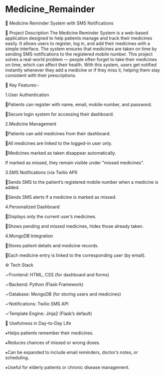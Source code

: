 # Medicine_Remainder
🏥 Medicine Reminder System with SMS Notifications

📌 Project Description
The Medicine Reminder System is a web-based application designed to help patients manage and track their medicines easily. It allows users to register, log in, and add their medicines with a simple interface. The system ensures that medicines are taken on time by sending SMS notifications to the registered mobile number.
This project solves a real-world problem — people often forget to take their medicines on time, which can affect their health. With this system, users get notified instantly whenever they add a medicine or if they miss it, helping them stay consistent with their prescriptions.

🎯 Key Features:-

1.User Authentication

💠Patients can register with name, email, mobile number, and password.

💠Secure login system for accessing their dashboard.

2.Medicine Management

💠Patients can add medicines from their dashboard.

💠All medicines are linked to the logged-in user only.

💠Medicines marked as taken disappear automatically.

If marked as missed, they remain visible under "missed medicines".

3.SMS Notifications (via Twilio API)

💠Sends SMS to the patient’s registered mobile number when a medicine is added.

💠Sends SMS alerts if a medicine is marked as missed.

4.Personalized Dashboard

💠Displays only the current user’s medicines.

💠Shows pending and missed medicines, hides those already taken.

4.MongoDB Integration

💠Stores patient details and medicine records.

💠Each medicine entry is linked to the corresponding user (by email).

⚙️ Tech Stack

✓Frontend: HTML, CSS (for dashboard and forms)

✓Backend: Python (Flask Framework)

✓Database: MongoDB (for storing users and medicines)

✓Notifications: Twilio SMS API

✓Template Engine: Jinja2 (Flask’s default)

📌 Usefulness in Day-to-Day Life

⁕Helps patients remember their medicines.

⁕Reduces chances of missed or wrong doses.

⁕Can be expanded to include email reminders, doctor’s notes, or scheduling.

⁕Useful for elderly patients or chronic disease management.
